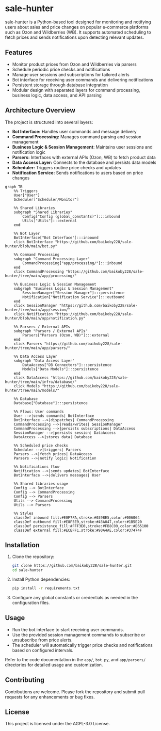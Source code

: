 # sale-hunter

sale-hunter is a Python-based tool designed for monitoring and notifying users about sales and price changes on popular e-commerce platforms such as Ozon and Wildberries (WB). It supports automated scheduling to fetch prices and sends notifications upon detecting relevant updates.

## Features

- Monitor product prices from Ozon and Wildberries via parsers
- Schedule periodic price checks and notifications
- Manage user sessions and subscriptions for tailored alerts
- Bot interface for receiving user commands and delivering notifications
- Persistent storage through database integration
- Modular design with separated layers for command processing, business logic, data access, and API parsing

## Architecture Overview

The project is structured into several layers:

- **Bot Interface:** Handles user commands and message delivery
- **Command Processing:** Manages command parsing and session management
- **Business Logic & Session Management:** Maintains user sessions and notification logic
- **Parsers:** Interfaces with external APIs (Ozon, WB) to fetch product data
- **Data Access Layer:** Connects to the database and persists data models
- **Scheduler:** Triggers routine price checks and updates
- **Notification Service:** Sends notifications to users based on price changes

```mermaid
graph TB
    %% Triggers
    User["User"]
    Scheduler["Scheduler/Monitor"] 
 
    %% Shared Libraries
    subgraph "Shared Libraries"
        Config["Config (global_constants)"]:::inbound
        Utils["Utils"]:::external
    end
 
    %% Bot Layer
    BotInterface["Bot Interface"]:::inbound
    click BotInterface "https://github.com/baikoby228/sale-hunter/blob/main/bot.py"
 
    %% Command Processing
    subgraph "Command Processing Layer"
        CommandProcessing["app/processing/"]:::inbound
    end
    click CommandProcessing "https://github.com/baikoby228/sale-hunter/tree/main/app/processing/"
 
    %% Business Logic & Session Management
    subgraph "Business Logic & Session Management"
        SessionManager["Session Manager"]:::persistence
        Notification["Notification Service"]:::outbound
    end
    click SessionManager "https://github.com/baikoby228/sale-hunter/tree/main/app/session/"
    click Notification "https://github.com/baikoby228/sale-hunter/blob/main/app/notification.py"
 
    %% Parsers / External APIs
    subgraph "Parsers / External APIs"
        Parsers["Parsers (Ozon, WB)"]:::external
    end
    click Parsers "https://github.com/baikoby228/sale-hunter/tree/main/app/parsers/"
 
    %% Data Access Layer
    subgraph "Data Access Layer"
        DataAccess["DB Connectors"]:::persistence
        Models["Data Models"]:::persistence
    end
    click DataAccess "https://github.com/baikoby228/sale-hunter/tree/main/infra/database/"
    click Models "https://github.com/baikoby228/sale-hunter/tree/main/models/"
 
    %% Database
    Database["Database"]:::persistence
 
    %% Flows: User commands
    User -->|sends commands| BotInterface
    BotInterface -->|dispatches| CommandProcessing
    CommandProcessing -->|reads/writes| SessionManager
    CommandProcessing -->|persists subscriptions| DataAccess
    SessionManager -->|persists session| DataAccess
    DataAccess -->|stores data| Database
 
    %% Scheduled price checks
    Scheduler -->|triggers| Parsers
    Parsers -->|fetch prices| DataAccess
    Parsers -->|notify logic| Notification
 
    %% Notifications flow
    Notification -->|sends updates| BotInterface
    BotInterface -->|delivers messages| User
 
    %% Shared libraries usage
    Config --> BotInterface
    Config --> CommandProcessing
    Config --> Parsers
    Utils --> CommandProcessing
    Utils --> Parsers
 
    %% Styles
    classDef inbound fill:#E0F7FA,stroke:#039BE5,color:#006064
    classDef outbound fill:#E8F5E9,stroke:#43A047,color:#1B5E20
    classDef persistence fill:#FFF3E0,stroke:#FB8C00,color:#E65100
    classDef external fill:#ECEFF1,stroke:#90A4AE,color:#37474F
```

## Installation

1. Clone the repository:

   ```bash
   git clone https://github.com/baikoby228/sale-hunter.git
   cd sale-hunter
   ```

2. Install Python dependencies:

   ```bash
   pip install -r requirements.txt
   ```

3. Configure any global constants or credentials as needed in the configuration files.

## Usage

- Run the bot interface to start receiving user commands.
- Use the provided session management commands to subscribe or unsubscribe from price alerts.
- The scheduler will automatically trigger price checks and notifications based on configured intervals.

Refer to the code documentation in the `app/`, `bot.py`, and `app/parsers/` directories for detailed usage and customization.

## Contributing

Contributions are welcome. Please fork the repository and submit pull requests for any enhancements or bug fixes.

## License

This project is licensed under the AGPL-3.0 License.

